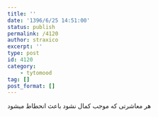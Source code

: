 ```yaml
---
title: ''
date: '1396/6/25 14:51:00'
status: publish
permalink: /4120
author: straxico
excerpt: ''
type: post
id: 4120
category:
    - tytomood
tag: []
post_format: []
---
```

هر معاشرتی که موجب کمال نشود باعث انحطاط میشود